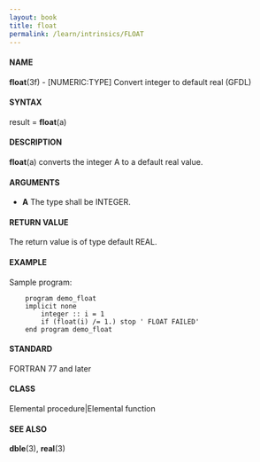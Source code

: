 ```yaml
---
layout: book
title: float
permalink: /learn/intrinsics/FLOAT
---
```

#### NAME

__float__(3f) - \[NUMERIC:TYPE\] Convert integer to default real
(GFDL)

#### SYNTAX

result = __float__(a)

#### DESCRIPTION

__float__(a) converts the integer A to a default real value.

#### ARGUMENTS

  - __A__
    The type shall be INTEGER.

#### RETURN VALUE

The return value is of type default REAL.

#### EXAMPLE

Sample program:

```
    program demo_float
    implicit none
        integer :: i = 1
        if (float(i) /= 1.) stop ' FLOAT FAILED'
    end program demo_float
```

#### STANDARD

FORTRAN 77 and later

#### CLASS

Elemental procedure\|Elemental function

#### SEE ALSO

__dble__(3), __real__(3)
